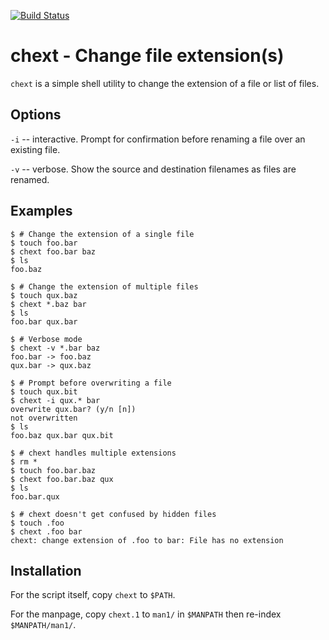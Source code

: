 [![Build Status](https://travis-ci.org/lafrenierejm/chext.svg?branch=master)](https://travis-ci.org/lafrenierejm/chext)

# chext - Change file extension(s)

`chext` is a simple shell utility to change the extension of a file or list
of files.

## Options

`-i` -- interactive. Prompt for confirmation before renaming a file over an existing file.

`-v` -- verbose. Show the source and destination filenames as files are renamed.

## Examples

```
$ # Change the extension of a single file
$ touch foo.bar
$ chext foo.bar baz
$ ls
foo.baz

$ # Change the extension of multiple files
$ touch qux.baz
$ chext *.baz bar
$ ls
foo.bar qux.bar

$ # Verbose mode
$ chext -v *.bar baz
foo.bar -> foo.baz
qux.bar -> qux.baz

$ # Prompt before overwriting a file
$ touch qux.bit
$ chext -i qux.* bar
overwrite qux.bar? (y/n [n])
not overwritten
$ ls
foo.baz qux.bar qux.bit

$ # chext handles multiple extensions
$ rm *
$ touch foo.bar.baz
$ chext foo.bar.baz qux
$ ls
foo.bar.qux

$ # chext doesn't get confused by hidden files
$ touch .foo
$ chext .foo bar
chext: change extension of .foo to bar: File has no extension
```

## Installation

For the script itself, copy `chext` to `$PATH`.

For the manpage, copy `chext.1` to `man1/` in `$MANPATH` then re-index `$MANPATH/man1/`.
